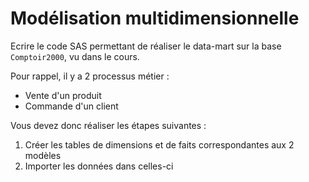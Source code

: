 # Modélisation multidimensionnelle

Ecrire le code SAS permettant de réaliser le data-mart sur la base `Comptoir2000`, vu dans le cours.

Pour rappel, il y a 2 processus métier :

- Vente d'un produit
- Commande d'un client

Vous devez donc réaliser les étapes suivantes :

1. Créer les tables de dimensions et de faits correspondantes aux 2 modèles
1. Importer les données dans celles-ci

